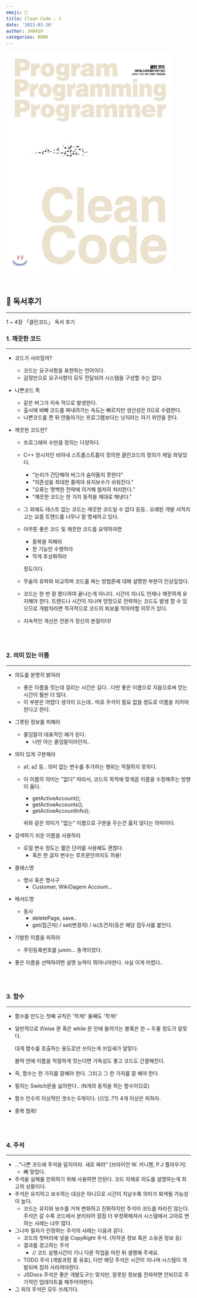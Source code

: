 ```yaml
---
emoji: 📖
title: Clean Code - 1
date: '2023-03-20'
author: JH8459
categories: BOOK
---
```


![book.jpeg](book.jpeg)

<br>

## 👀 독서후기

---

1 ~ 4장 「클린코드」 독서 후기

### 1. 깨끗한 코드

---

- 코드가 사라질까?
  - 코드는 요구사항을 표현하는 언어이다.
  - 감정만으로 요구사항이 모두 전달되어 시스템을 구성할 수는 없다.
- 나쁜코드 특
  - 같은 버그가 지속 적으로 발생한다.
  - 출시에 바빠 코드를 짜내려가는 속도는 빠르지만 생산성은 0으로 수렴한다.
  - 나쁜코드를 짠 뒤 안돌아가는 프로그램보다는 낫지라는 자기 위안을 한다.
- 깨끗한 코드란?

  - 프로그래머 수만큼 정의는 다양하다.
  - C++ 창시자인 비야네 스트롭스트룹이 정의한 클린코드의 정의가 제일 와닿았다.
    - "논리가 간단해야 버그가 숨어들지 못한다"
    - "의존성을 최대한 줄여야 유지보수가 쉬워진다."
    - "오류는 명백한 전략에 의거해 철저히 처리한다."
    - "깨끗한 코드는 한 가지 동작을 제대로 해낸다."
  - 그 외에도 테스트 없는 코드는 깨끗한 코드일 수 없다 등등.. 오래된 개발 서적치고는 요즘 트렌드를 너무나 잘 명세하고 있다.
  - 아무튼 좋은 코드 및 깨끗한 코드를 요약하자면

    - 중복을 피해라
    - 한 기능만 수행하라
    - 작게 추상화하라

    정도이다.

  - 무술의 유파와 비교하며 코드를 짜는 방법론에 대해 설명한 부분이 인상깊었다.
  - 코드는 한 번 잘 짰다하여 끝나는게 아니다. 시간이 지나도 언제나 깨끗하게 유지해야 한다. 트렌드나 시간이 지나며 엉망으로 전락하는 코드도 발생 할 수 있으므로 개발자라면 적극적으로 코드의 퇴보를 막아야할 의무가 있다.
  - 지속적인 개선은 전문가 정신의 본질이다!

<br>
<br>

### 2. 의미 있는 이름

---

- 의도를 분명히 밝혀라
  - 좋은 이름을 짓는데 걸리는 시간은 길다.. 다만 좋은 이름으로 지음으로써 얻는 시간이 훨씬 더 많다.
  - 이 부분은 어렵다 생각이 드는데.. 따로 주석이 필요 없을 정도로 이름을 지어야 한다고 한다.
- 그릇된 정보를 피해라
  - 줄임말이 대표적인 예가 된다.
    - 나만 아는 줄임말이라던지..
- 의미 있게 구분해라

  - a1, a2 등.. 의미 없는 변수를 추가하는 행위는 적절하지 못하다.
  - 이 이름의 의미는 "없다" 따라서, 코드의 목적에 맞게끔 이름을 수정해주는 방향이 옳다.

    - getActiveAccount();
    - getActiveAccounts();
    - getActiveAccountInfo();

    위와 같은 의미가 "없는" 이름으로 구분을 두는건 옳지 않다는 의미이다.

- 검색하기 쉬운 이름을 사용하라
  - 로컬 변수 정도는 짧은 단어를 사용해도 괜찮다.
    - 혹은 한 글자 변수는 루프문안까지도 허용!
- 클래스명
  - 명사 혹은 명사구
    - Customer, WikiOagem Account...
- 메서드명
  - 동사
    - deletePage, save..
    - get(접근자) / set(변경자) / is(조건자)등은 해당 접두사를 붙인다.
- 기발한 이름을 피하라
  - 주민등록번호를 jumin... 충격이었다.
- 좋은 이름을 선택하려면 설명 능력이 뛰어나야한다. 사실 이게 어렵다..

<br>
<br>

### 3. 함수

---

- 함수를 만드는 첫째 규칙은 '작게!' 둘째도 '작게!'
- 일반적으로 if/else 문 혹은 while 문 안에 들어가는 블록은 한 ~ 두줄 정도가 알맞다.

  대게 함수를 호출하는 용도로만 쓰이는게 쓰임새가 알맞다.

  블럭 안에 이름을 적절하게 짓는다면 가독성도 좋고 코드도 간결해진다.

- 즉, 함수는 한 가지를 잘해야 한다. 그리고 그 한 가지를 잘 해야 한다.
- 필자는 Switch문을 싫어한다.. (N개의 동작을 하는 함수이므로)
- 함수 인수의 이상적인 갯수는 0개이다. (으잉..??) 4개 이상은 피하자.
- 중복 멈춰!

<br>
<br>

### 4. 주석

---

- ..."나쁜 코드에 주석을 달지마라. 새로 짜라" [브라이언 W. 커니핸, P.J 플라우거]
  - 뼈 맞았다.
- 주석을 실패를 만회하기 위해 사용하면 안된다. 코드 자체로 의도를 설명하는게 최고의 상황이다.
- 주석은 유지하고 보수하는 대상은 아니므로 시간이 지날수록 의미가 퇴색될 가능성이 높다.
  - 코드는 유지와 보수를 거쳐 변화하고 진화하지만 주석이 코드를 따라진 않는다. 주석은 갈 수록 코드에서 분리되어 점점 더 부정확해져서 시스템에서 고아로 변하는 사례는 너무 많다.
- 그나마 필자가 인정하는 주석의 사례는 다음과 같다.
  - 코드의 첫머리에 넣을 CopyRight 주석. (저작권 정보 혹은 소유권 정보 등)
  - 결과를 경고하는 주석
    - // 코드 실행시간이 기니 다른 작업을 마친 뒤 샐행해 주세요.
  - TODO 주석 (개발과정 중 유효), 다만 해당 주석은 시간이 지나며 시스템이 개발되며 점차 사라져야한다.
  - JSDocs 주석은 좋은 개발도구는 맞지만, 잘못된 정보를 전파하면 안되므로 주기적인 업데이트를 해주어야한다.
- 그 외의 주석은 모두 쓰레기다.

<br>
<br>

```toc

```
